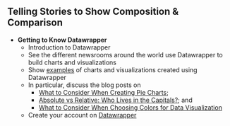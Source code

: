 ## Telling Stories to Show Composition & Comparison
- **Getting to Know Datawrapper**
  -   Introduction to Datawrapper
  -   See the different newsrooms around the world use Datawrapper to build charts and visualizations
  -   Show [examples](https://blog.datawrapper.de/) of charts and visualizations created using Datawrapper
  -   In particular, discuss the blog posts on 
      * [What to Consider When Creating Pie Charts](https://blog.datawrapper.de/pie-charts/); 
      * [Absolute vs Relative: Who Lives in the Capitals?](https://blog.datawrapper.de/weekly-chart-capitals/); and
      * [What to Consider When Choosing Colors for Data Visualization](https://blog.datawrapper.de/colors/)
  -   Create your account on [Datawrapper](https://www.datawrapper.de/)
